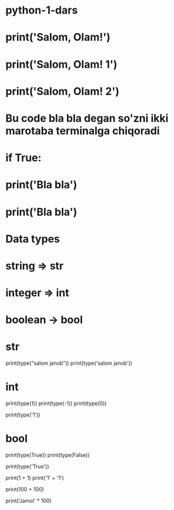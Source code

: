 # python-1-dars


# print('Salom, Olam!')
# print('Salom, Olam! 1')
# print('Salom, Olam! 2')

# Bu code bla bla degan so'zni ikki marotaba terminalga chiqoradi
# if True:
#     print('Bla bla')
#     print('Bla bla')


# Data types

# string => str
# integer => int
# boolean -> bool

# str
print(type("salom janob"))
print(type('salom janob'))

# int
print(type(1))
print(type(-1))
print(type(0))

print(type('1'))

# bool
print(type(True))
print(type(False))

print(type('True'))


print(1 + 1)
print('1' + '1')

print(100 + 100)

print('Jamol' * 100)
